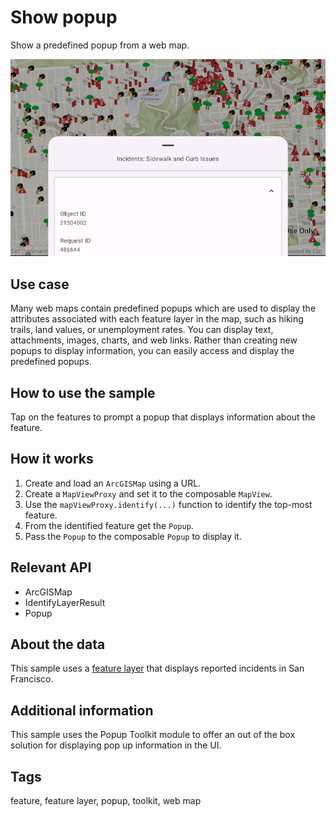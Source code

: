 # Show popup

Show a predefined popup from a web map.

![Show popup screenshot](show-popup.png)

## Use case

Many web maps contain predefined popups which are used to display the attributes associated with each feature layer in the map, such as hiking trails, land values, or unemployment rates. You can display text, attachments, images, charts, and web links. Rather than creating new popups to display information, you can easily access and display the predefined popups.

## How to use the sample

Tap on the features to prompt a popup that displays information about the feature.

## How it works

1. Create and load an `ArcGISMap` using a URL.
2. Create a `MapViewProxy` and set it to the composable `MapView`.
3. Use the `mapViewProxy.identify(...)` function to identify the top-most feature.
4. From the identified feature get the `Popup`.
5. Pass the `Popup` to the composable `Popup` to display it.

## Relevant API

* ArcGISMap
* IdentifyLayerResult
* Popup

## About the data

This sample uses a [feature layer](https://sampleserver6.arcgisonline.com/arcgis/rest/services/SF311/FeatureServer/0) that displays reported incidents in San Francisco.

## Additional information

This sample uses the Popup Toolkit module to offer an out of the box solution for displaying pop up information in the UI.

## Tags

feature, feature layer, popup, toolkit, web map
